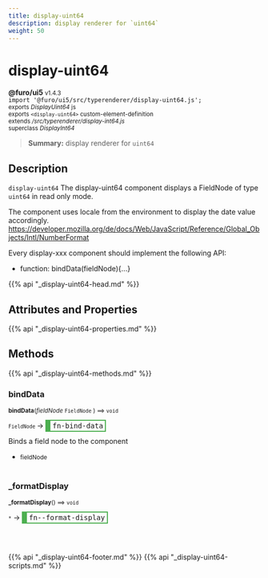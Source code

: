 ```yaml
---
title: display-uint64
description: display renderer for `uint64`
weight: 50
---
```


# display-uint64
**@furo/ui5** <small>v1.4.3</small>
<br>`import '@furo/ui5/src/typerenderer/display-uint64.js';`<small>
<br>exports *DisplayUint64* js
<br>exports `<display-uint64>` custom-element-definition
<br>extends */src/typerenderer/display-int64.js*
<br>superclass *DisplayInt64*</small>

> **Summary:** display renderer for `uint64`

## Description

`display-uint64`
The display-uint64 component displays a FieldNode of type `uint64` in read only mode.

The component uses locale from the environment to display the date value accordingly.
https://developer.mozilla.org/de/docs/Web/JavaScript/Reference/Global_Objects/Intl/NumberFormat

Every display-xxx component should implement the following API:
- function: bindData(fieldNode){...}

{{% api "_display-uint64-head.md" %}}

## Attributes and Properties
{{% api "_display-uint64-properties.md" %}}






## Methods
{{% api "_display-uint64-methods.md" %}}


### **bindData**
<small>**bindData**(*fieldNode* `FieldNode` ) ⟹ `void`</small>

<small>`FieldNode` </small> →
<span  style="border-width:2px 2px 2px 10px; border-style: solid;border-color:  rgb(76, 175, 80);font-family:monospace; padding:2px 4px;">fn-bind-data</span>

Binds a field node to the component

- <small>fieldNode </small>
<br><br>

### **_formatDisplay**
<small>**_formatDisplay**() ⟹ `void`</small>

<small>`*`</small> →
<span  style="border-width:2px 2px 2px 10px; border-style: solid;border-color:  rgb(76, 175, 80);font-family:monospace; padding:2px 4px;">fn--format-display</span>



<br><br>





{{% api "_display-uint64-footer.md" %}}
{{% api "_display-uint64-scripts.md" %}}
